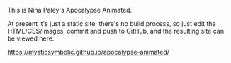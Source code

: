 This is Nina Paley's Apocalypse Animated.

At present it's just a static site; there's no build process, so just edit the HTML/CSS/images, commit and push to GitHub, and the resulting site can be viewed here:

https://mysticsymbolic.github.io/apocalypse-animated/
